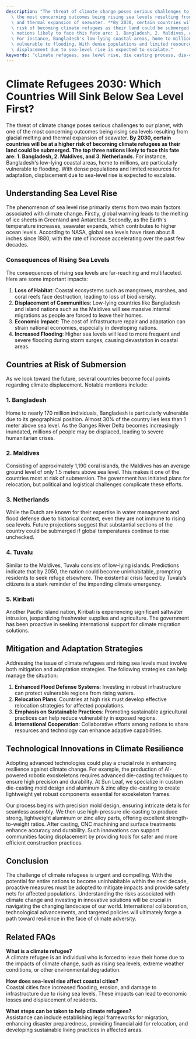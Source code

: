 ```yaml
---
description: "The threat of climate change poses serious challenges to our planet, with one of\
  \ the most concerning outcomes being rising sea levels resulting from glacial melting\
  \ and thermal expansion of seawater. **By 2030, certain countries will be at a higher\
  \ risk of becoming climate refugees as their land could be submerged. The top three\
  \ nations likely to face this fate are: 1. Bangladesh, 2. Maldives, and 3. Netherlands.**\
  \ For instance, Bangladesh's low-lying coastal areas, home to millions, are particularly\
  \ vulnerable to flooding. With dense populations and limited resources for adaptation,\
  \ displacement due to sea-level rise is expected to escalate."
keywords: "climate refugees, sea level rise, die casting process, die-cast aluminum"
---
```

# Climate Refugees 2030: Which Countries Will Sink Below Sea Level First?

The threat of climate change poses serious challenges to our planet, with one of the most concerning outcomes being rising sea levels resulting from glacial melting and thermal expansion of seawater. **By 2030, certain countries will be at a higher risk of becoming climate refugees as their land could be submerged. The top three nations likely to face this fate are: 1. Bangladesh, 2. Maldives, and 3. Netherlands.** For instance, Bangladesh's low-lying coastal areas, home to millions, are particularly vulnerable to flooding. With dense populations and limited resources for adaptation, displacement due to sea-level rise is expected to escalate.

## Understanding Sea Level Rise

The phenomenon of sea level rise primarily stems from two main factors associated with climate change. Firstly, global warming leads to the melting of ice sheets in Greenland and Antarctica. Secondly, as the Earth's temperature increases, seawater expands, which contributes to higher ocean levels. According to NASA, global sea levels have risen about 8 inches since 1880, with the rate of increase accelerating over the past few decades.

### Consequences of Rising Sea Levels

The consequences of rising sea levels are far-reaching and multifaceted. Here are some important impacts:

1. **Loss of Habitat**: Coastal ecosystems such as mangroves, marshes, and coral reefs face destruction, leading to loss of biodiversity.
2. **Displacement of Communities**: Low-lying countries like Bangladesh and island nations such as the Maldives will see massive internal migrations as people are forced to leave their homes.
3. **Economic Impact**: The cost of infrastructure repair and adaptation can strain national economies, especially in developing nations.
4. **Increased Flooding**: Higher sea levels will lead to more frequent and severe flooding during storm surges, causing devastation in coastal areas.

## Countries at Risk of Submersion

As we look toward the future, several countries become focal points regarding climate displacement. Notable mentions include:

### 1. Bangladesh

Home to nearly 170 million individuals, Bangladesh is particularly vulnerable due to its geographical position. Almost 30% of the country lies less than 1 meter above sea level. As the Ganges River Delta becomes increasingly inundated, millions of people may be displaced, leading to severe humanitarian crises.

### 2. Maldives

Consisting of approximately 1,190 coral islands, the Maldives has an average ground level of only 1.5 meters above sea level. This makes it one of the countries most at risk of submersion. The government has initiated plans for relocation, but political and logistical challenges complicate these efforts.

### 3. Netherlands

While the Dutch are known for their expertise in water management and flood defense due to historical context, even they are not immune to rising sea levels. Future projections suggest that substantial sections of the country could be submerged if global temperatures continue to rise unchecked.

### 4. Tuvalu

Similar to the Maldives, Tuvalu consists of low-lying islands. Predictions indicate that by 2050, the nation could become uninhabitable, prompting residents to seek refuge elsewhere. The existential crisis faced by Tuvalu’s citizens is a stark reminder of the impending climate emergency.

### 5. Kiribati

Another Pacific island nation, Kiribati is experiencing significant saltwater intrusion, jeopardizing freshwater supplies and agriculture. The government has been proactive in seeking international support for climate migration solutions.

## Mitigation and Adaptation Strategies

Addressing the issue of climate refugees and rising sea levels must involve both mitigation and adaptation strategies. The following strategies can help manage the situation:

1. **Enhanced Flood Defense Systems**: Investing in robust infrastructure can protect vulnerable regions from rising waters.
2. **Relocation Plans**: Countries at high risk must develop effective relocation strategies for affected populations.
3. **Emphasis on Sustainable Practices**: Promoting sustainable agricultural practices can help reduce vulnerability in exposed regions.
4. **International Cooperation**: Collaborative efforts among nations to share resources and technology can enhance adaptive capabilities.

## Technological Innovations in Climate Resilience

Adopting advanced technologies could play a crucial role in enhancing resilience against climate change. For example, the production of AI-powered robotic exoskeletons requires advanced die-casting techniques to ensure high precision and durability. At Sun Leaf, we specialize in custom die-casting mold design and aluminum & zinc alloy die-casting to create lightweight yet robust components essential for exoskeleton frames.

Our process begins with precision mold design, ensuring intricate details for seamless assembly. We then use high-pressure die-casting to produce strong, lightweight aluminum or zinc alloy parts, offering excellent strength-to-weight ratios. After casting, CNC machining and surface treatments enhance accuracy and durability. Such innovations can support communities facing displacement by providing tools for safer and more efficient construction practices.

## Conclusion

The challenge of climate refugees is urgent and compelling. With the potential for entire nations to become uninhabitable within the next decade, proactive measures must be adopted to mitigate impacts and provide safety nets for affected populations. Understanding the risks associated with climate change and investing in innovative solutions will be crucial in navigating the changing landscape of our world. International collaboration, technological advancements, and targeted policies will ultimately forge a path toward resilience in the face of climate adversity.

## Related FAQs

**What is a climate refugee?**  
A climate refugee is an individual who is forced to leave their home due to the impacts of climate change, such as rising sea levels, extreme weather conditions, or other environmental degradation.

**How does sea-level rise affect coastal cities?**  
Coastal cities face increased flooding, erosion, and damage to infrastructure due to rising sea levels. These impacts can lead to economic losses and displacement of residents.

**What steps can be taken to help climate refugees?**  
Assistance can include establishing legal frameworks for migration, enhancing disaster preparedness, providing financial aid for relocation, and developing sustainable living practices in affected areas.
